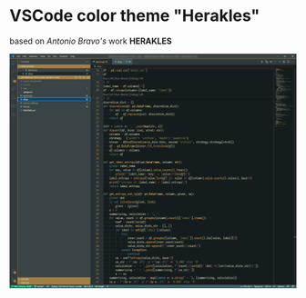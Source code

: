 # VSCode color theme "Herakles"
based on <i>Antonio Bravo's</i> work <b>HERAKLES</b>


![preview](./images/screenshot.png)
